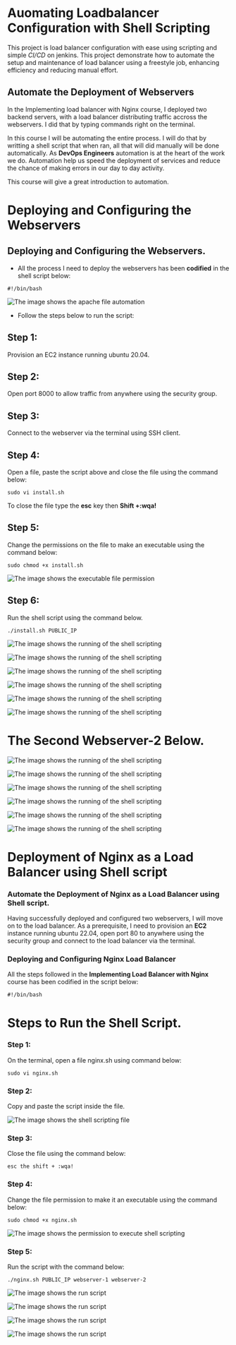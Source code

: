 # Auomating Loadbalancer Configuration with Shell Scripting

This project is load balancer configuration with ease using scripting and simple *CI/CD* on jenkins. This project demonstrate how to automate the setup and maintenance of load balancer using a freestyle job, enhancing efficiency and reducing manual effort.

## Automate the Deployment of Webservers

In the Implementing load balancer with Nginx course, I deployed two backend servers, with a load balancer distributing traffic accross the webservers. I did that by typing commands right on the terminal.

In this course I will be automating the entire process. I will do that by writting a shell script that when ran, all that will did manually will be done automatically. As **DevOps Engineers** automation is at the heart of the work we do. Automation help us speed the deployment of services and reduce the chance of making errors in our day to day activity.

This course will give a great introduction to automation.


# Deploying and Configuring the Webservers

## Deploying and Configuring the Webservers.

- All the process I need to deploy the webservers has been **codified** in the shell script below:

`#!/bin/bash`

![The image shows the apache file automation](image/images/sudo-apt-install&update-apache2.png)

- Follow the steps below to run the script:

## Step 1: 
Provision an EC2 instance running ubuntu 20.04. 

## Step 2: 
Open port 8000 to allow traffic from anywhere using the security group.

## Step 3:
Connect to the webserver via the terminal using SSH client.

## Step 4: 
Open a file, paste the script above and close the file using the command below:

`sudo vi install.sh`

To close the file type the **esc** key then **Shift +:wqa!**

## Step 5:
Change the permissions on the file to make an executable using the command below:

`sudo chmod +x install.sh`

![The image shows the executable file permission](image/images/apache-execute-file.png)


## Step 6: 
Run the shell script using the command below.

`./install.sh PUBLIC_IP`

![The image shows the running of the shell scripting](image/images/webserver1_exe.png)


![The image shows the running of the shell scripting](image/images/webserver2_exe.png)


![The image shows the running of the shell scripting](image/images/webserver3_exe.png)


![The image shows the running of the shell scripting](image/images/webserver4_exe.png)


![The image shows the running of the shell scripting](image/images/webserver5_exe.png)


![The image shows the running of the shell scripting](image/images/webserver6_exe.png)



# The Second Webserver-2 Below.


![The image shows the running of the shell scripting](image/images/webserver1a_exe.png)


![The image shows the running of the shell scripting](image/images/webserver2b_exe.png)


![The image shows the running of the shell scripting](image/images/webserver3c_exe.png)


![The image shows the running of the shell scripting](image/images/webserver4d_exe.png)


![The image shows the running of the shell scripting](image/images/webserver5e_exe.png)


![The image shows the running of the shell scripting](image/images/webserver6f_exe.png)


# Deployment of Nginx as a Load Balancer using Shell script

### Automate the Deployment of Nginx as a Load Balancer using Shell script.

Having successfully deployed and configured two webservers, I will move on to the load balancer. As a prerequisite, I need to provision an **EC2** instance running ubuntu 22.04, open port 80 to anywhere using the security group and connect to the load balancer via the terminal.


### Deploying and Configuring Nginx Load Balancer

All the steps followed in the **Implementing Load Balancer with Nginx** course has been codified in the script below:

 `#!/bin/bash`

 # Steps to Run the Shell Script.

### Step 1:
On the terminal, open a file nginx.sh using command below:

`sudo vi nginx.sh`

### Step 2: 
Copy and paste the script inside the file.


![The image shows the shell scripting file](image/images/second-secript.png)


### Step 3: 
Close the file using the command below:

`esc the shift + :wqa!`

### Step 4:
Change the file permission to make it an executable using the command below:

`sudo chmod +x nginx.sh`

![The image shows the permission to execute shell scripting](image/images/result.png)

### Step 5:
Run the script with the command below:

`./nginx.sh PUBLIC_IP webserver-1 webserver-2`

![The image shows the run script ](image/images/loadbalancer_exe1.png)



![The image shows the run script ](image/images/loadbalancer_exe2.png)




![The image shows the run script ](image/images/loadbalancer_exe3.png)




![The image shows the run script ](image/images/loadbalancer_exe4.png)